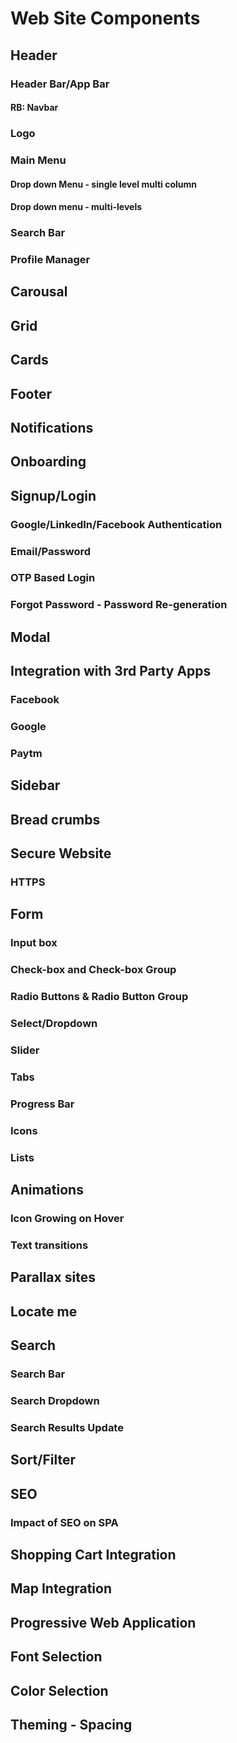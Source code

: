 # Web Site Components

## Header
### Header Bar/App Bar
#### RB: Navbar
### Logo
### Main Menu
#### Drop down Menu - single level multi column
#### Drop down menu - multi-levels
### Search Bar
### Profile Manager
## Carousal
## Grid
## Cards
## Footer
## Notifications
## Onboarding
## Signup/Login
### Google/LinkedIn/Facebook Authentication
### Email/Password
### OTP Based Login
### Forgot Password - Password Re-generation
## Modal
## Integration with 3rd Party Apps
### Facebook
### Google
### Paytm
## Sidebar
## Bread crumbs
## Secure Website
### HTTPS
## Form
### Input box
### Check-box and Check-box Group
### Radio Buttons & Radio Button Group
### Select/Dropdown
### Slider
### Tabs
### Progress Bar
### Icons
### Lists
###
## Animations
### Icon Growing on Hover
### Text transitions
## Parallax sites
## Locate me
## Search
### Search Bar
### Search Dropdown
### Search Results Update
## Sort/Filter
## SEO
### Impact of SEO on SPA
## Shopping Cart Integration
## Map Integration
## 
## Progressive Web Application

## Font Selection
## Color Selection
## Theming - Spacing